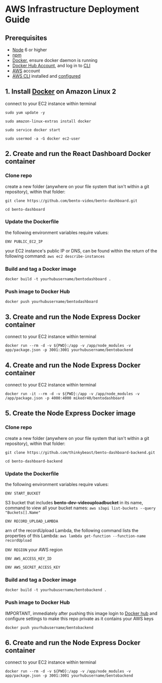 # AWS Infrastructure Deployment Guide

## Prerequisites
- [Node](https://nodejs.org/en/) 6 or higher
- [npm](https://www.npmjs.com/get-npm)
- [Docker](https://www.docker.com/), ensure docker daemon is running
- [Docker Hub Account](https://hub.docker.com), and log in to [CLI](https://docs.docker.com/engine/reference/commandline/login/)
- [AWS](https://aws.amazon.com) account
- [AWS CLI](https://docs.aws.amazon.com/cli/latest/userguide/cli-chap-install.html) installed and [configured](https://docs.aws.amazon.com/cli/latest/userguide/cli-chap-configure.html)


## 1. Install [Docker](https://docs.aws.amazon.com/AmazonECS/latest/developerguide/docker-basics.html) on Amazon Linux 2

connect to your EC2 instance within terminal

`sudo yum update -y`

`sudo amazon-linux-extras install docker`

`sudo service docker start`

`sudo usermod -a -G docker ec2-user`

## 2. Create and run the React Dashboard Docker container
### Clone repo
create a new folder (anywhere on your file system that isn't within a git repository), within that folder:

`git clone https://github.com/bento-video/bento-dashboard.git`

`cd bento-dashboard`

### Update the Dockerfile

the following environment variables require values: 

`ENV PUBLIC_EC2_IP`

your EC2 instance's public IP or DNS, can be found within the return of the following command: `aws ec2 describe-instances`
  
### Build and tag a Docker image
`docker build -t yourhubusername/bentodashboard .`

### Push image to Docker Hub
`docker push yourhubusername/bentodashboard`

## 3. Create and run the Node Express Docker container
connect to your EC2 instance within terminal

`docker run --rm -d -v ${PWD}:/app -v /app/node_modules -v app/package.json -p 3001:3001 yourhubusername/bentobackend`

## 4. Create and run the Node Express Docker container
connect to your EC2 instance within terminal

`docker run -it --rm -d -v ${PWD}:/app -v /app/node_modules -v /app/package.json -p 4000:4000 mikedr40/bentodashboard`

## 5. Create the Node Express Docker image
### Clone repo
create a new folder (anywhere on your file system that isn't within a git repository), within that folder:

`git clone https://github.com/thinkybeast/bento-dashboard-backend.git`

`cd bento-dashboard-backend`

### Update the Dockerfile
the following environment variables require values: 

`ENV START_BUCKET` 

S3 bucket that includes **bento-dev-videouploadbucket** in its name, command to view all your bucket names: `aws s3api list-buckets --query "Buckets[].Name"`

`ENV RECORD_UPLOAD_LAMBDA`

arn of the recordUpload Lambda, the following command lists the properties of this Lambda: `aws lambda get-function --function-name  recordUpload`

`ENV REGION` your AWS region 

`ENV AWS_ACCESS_KEY_ID` 

`ENV AWS_SECRET_ACCESS_KEY`

### Build and tag a Docker image
`docker build -t yourhubusername/bentobackend .`

### Push image to Docker Hub
IMPORTANT, immediately after pushing this image login to [Docker hub](https://hub.docker.com) and configure settings to make this repo private as it contains your AWS keys

`docker push yourhubusername/bentobackend`

## 6. Create and run the Node Express Docker container
connect to your EC2 instance within terminal

`docker run --rm -d -v ${PWD}:/app -v /app/node_modules -v app/package.json -p 3001:3001 yourhubusername/bentobackend`

